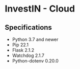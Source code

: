 # InvestIN - Cloud

## Specifications
- Python 3.7 and newer
- Pip 22.1
- Flask 2.1.2
- Watchdog 2.1.7
- Python-dotenv 0.20.0
